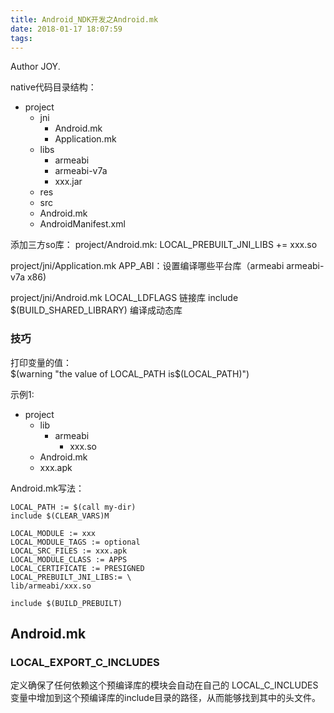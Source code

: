 ```yaml
---
title: Android_NDK开发之Android.mk
date: 2018-01-17 18:07:59
tags:
---
```


Author JOY.
<!-- excerpt -->

native代码目录结构：
* project   
  * jni   
    * Android.mk   
    * Application.mk   
  * libs   
    * armeabi   
    * armeabi-v7a   
    * xxx.jar   
  * res   
  * src   
  * Android.mk   
  * AndroidManifest.xml

添加三方so库：
project/Android.mk:
  LOCAL_PREBUILT_JNI_LIBS += xxx.so

project/jni/Application.mk
  APP_ABI：设置编译哪些平台库（armeabi armeabi-v7a x86)

project/jni/Android.mk
  LOCAL_LDFLAGS 链接库
  include $(BUILD_SHARED_LIBRARY) 编译成动态库

### 技巧
打印变量的值：   
$(warning "the value of LOCAL_PATH is$(LOCAL_PATH)")  

示例1:
* project   
  * lib   
    * armeabi   
      * xxx.so   
  * Android.mk   
  * xxx.apk   

Android.mk写法：
```
LOCAL_PATH := $(call my-dir)
include $(CLEAR_VARS)M

LOCAL_MODULE := xxx
LOCAL_MODULE_TAGS := optional
LOCAL_SRC_FILES := xxx.apk
LOCAL_MODULE_CLASS := APPS
LOCAL_CERTIFICATE := PRESIGNED
LOCAL_PREBUILT_JNI_LIBS:= \
lib/armeabi/xxx.so

include $(BUILD_PREBUILT)
```

## Android.mk
### LOCAL_EXPORT_C_INCLUDES    
定义确保了任何依赖这个预编译库的模块会自动在自己的 LOCAL_C_INCLUDES 变量中增加到这个预编译库的include目录的路径，从而能够找到其中的头文件。
